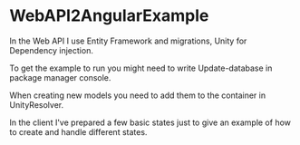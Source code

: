 # WebAPI2AngularExample

In the Web API I use Entity Framework and migrations, Unity for Dependency injection. 

To get the example to run you might need to write Update-database in package manager console.

When creating new models you need to add them to the container in UnityResolver.

In the client I've prepared a few basic states just to give an example of how to create and handle different states.

